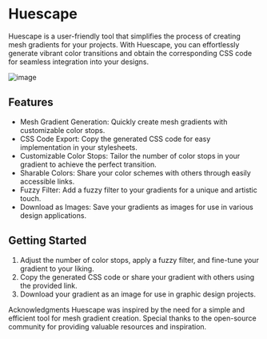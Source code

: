 # Huescape
Huescape is a user-friendly tool that simplifies the process of creating mesh gradients for your projects. With Huescape, you can effortlessly generate vibrant color transitions and obtain the corresponding CSS code for seamless integration into your designs.

![image](https://github.com/joelmce/huescape/assets/15964085/3b476d0b-4b43-42d0-985f-1edde11daa5a)

## Features
- Mesh Gradient Generation: Quickly create mesh gradients with customizable color stops.
- CSS Code Export: Copy the generated CSS code for easy implementation in your stylesheets.
- Customizable Color Stops: Tailor the number of color stops in your gradient to achieve the perfect transition.
- Sharable Colors: Share your color schemes with others through easily accessible links.
- Fuzzy Filter: Add a fuzzy filter to your gradients for a unique and artistic touch.
- Download as Images: Save your gradients as images for use in various design applications.

## Getting Started
1. Adjust the number of color stops, apply a fuzzy filter, and fine-tune your gradient to your liking.
2. Copy the generated CSS code or share your gradient with others using the provided link.
3. Download your gradient as an image for use in graphic design projects.
   
Acknowledgments
Huescape was inspired by the need for a simple and efficient tool for mesh gradient creation.
Special thanks to the open-source community for providing valuable resources and inspiration.
